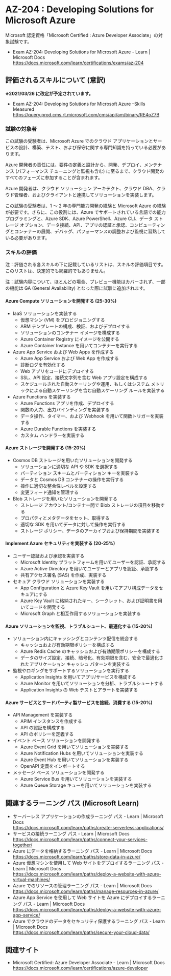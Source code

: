 # AZ-204 : Developing Solutions for Microsoft Azure
Microsoft 認定資格「Microsoft Certified : Azure Developer Associate」の対象試験です。
- Exam AZ-204: Developing Solutions for Microsoft Azure - Learn | Microsoft Docs  
https://docs.microsoft.com/learn/certifications/exams/az-204

## 評価されるスキルについて (意訳)
**※2021/03/26 に改定が予定されています。**
- Exam AZ-204: Developing Solutions for Microsoft Azure –Skills Measured  
https://query.prod.cms.rt.microsoft.com/cms/api/am/binary/RE4oZ7B

### 試験の対象者
この試験の受験者は、Microsoft Azure でのクラウド アプリケーションとサービスの設計、構築、テスト、および保守に関する専門知識を持っている必要があります。

Azure 開発者の責任には、要件の定義と設計から、開発、デプロイ、メンテナンス (パフォーマンス チューニングと監視も含む) に至るまで、クラウド開発のすべてのフェーズに参加することが含まれます。

Azure 開発者は、クラウド ソリューション アーキテクト、クラウド DBA、クラウド管理者、およびクライアントと連携してソリューションを実装します。

この試験の受験者は、1 〜 2 年の専門能力開発の経験と Microsoft Azure の経験が必要です。さらに、この役割には、Azure でサポートされている言語での能力プログラミングと、Azure SDK、Azure PowerShell、Azure CLI、データ ストレージ オプション、データ接続、API、アプリの認証と承認、コンピューティングとコンテナーの展開、デバッグ、パフォーマンスの調整および監視に習熟している必要があります。 

### スキルの評価
注：評価される各スキルの下に記載しているリストは、スキルの評価項目です。このリストは、決定的でも網羅的でもありません。

注：試験内容について、ほとんどの場合、プレビュー機能はカバーされず、一部の機能は GA (General Availability) となった際に試験に追加されます。

#### Azure Compute ソリューションを開発する (25-30%)
- IaaS ソリューションを実装する
  - 仮想マシン (VM) をプロビジョニングする
  - ARM テンプレートの構成、検証、およびデプロイする
  - ソリューションのコンテナー イメージを構成する
  - Azure Container Registry にイメージを公開する
  - Azure Container Instance を用いてコンテナーを実行する
- Azure App Service および Web Apps を作成する
  - Azure App Service および Web App を作成する
  - 診断ログを有効化する
  - Web アプリをコードにデプロイする
  - SSL、API 設定、接続文字列を含む Web アプリ設定を構成する
  - スケジュールされた自動スケーリングや運用、もしくはシステム メトリックによる自動スケーリングを含む自動スケーリング ルールを実装する
- Azure Functions を実装する
  - Azure Functions アプリを作成、デプロイする
  - 関数の入力、出力バインディングを実装する
  - データ操作、タイマー、および Webhook を用いて関数トリガーを実装する
  - Azure Durable Functions を実装する
  - カスタム ハンドラーを実装する
#### Azure ストレージを開発する (15-20%)
- Cosmos DB ストレージを用いたソリューションを開発する
  - ソリューションに適切な API や SDK を選択する
  - パーティション スキームとパーティション キーを実装する
  - データと Cosmos DB コンテナーの操作を実行する
  - 操作に適切な整合性レベルを設定する
  - 変更フィード通知を管理する
- Blob ストレージを用いたソリューションを開発する
  - ストレージ アカウント/コンテナー間で Blob ストレージの項目を移動する
  - プロパティとメタデータをセット、取得する
  - 適切な SDK を用いてデータに対して操作を実行する
  - ストレージ ポリシー、データのアーカイブおよび保持期間を実装する
#### Implement Azure セキュリティを実装する (20-25%)
- ユーザー認証および承認を実装する
  - Microsoft Identity プラットフォームを用いてユーザーを認証、承認する
  - Azure Active Directory を用いてユーザーとアプリを認証、承認する
  - 共有アクセス署名 (SAS) を作成、実装する
- セキュア クラウド ソリューションを実装する
  - App Configuration と Azure Key Vault を用いてアプリ構成データをセキュアにする
  - Azure Key Vault に格納されたキー、シークレット、および証明書を用いてコードを開発する
  - Microsoft Graph と相互作用するソリューションを実装する
#### Azure ソリューションを監視、トラブルシュート、最適化する (15-20%)
- ソリューション内にキャッシングとコンテンツ配信を統合する
  - キャッシュおよび有効期限ポリシーを構成する
  - Azure Redis Cache のキャッシュおよび有効期限ポリシーを構成する
  - データのサイズ設定、接続、暗号化、有効期限を含む、安全で最適化されたアプリケーション キャッシュ パターンを実装する
- 監視やロギングをサポートするソリューションを実行する
  - Application Insights を用いてアプリ/サービスを構成する
  - Azure Monitor を用いてソリューションを分析、トラブルシュートする
  - Application Insights の Web テストとアラートを実装する
#### Azure サービスとサードパーティ製サービスを接続、消費する (15-20%)
- API Management を実装する
  - APIM インスタンスを作成する
  - API の認証を構成する
  - API のポリシーを定義する
- イベント ベース ソリューションを開発する
  - Azure Event Grid を用いてソリューションを実装する
  - Azure Notification Hubs を用いてソリューションを実装する
  - Azure Event Hub を用いてソリューションを実装する
  - OpenAPI 定義をインポートする
- メッセージ ベース ソリューションを開発する
  - Azure Service Bus を用いてソリューションを実装する
  - Azure Queue Storage キューを用いてソリューションを実装する

## 関連するラーニング パス (Microsoft Learn)
- サーバーレス アプリケーションの作成ラーニング パス - Learn | Microsoft Docs  
https://docs.microsoft.com/learn/paths/create-serverless-applications/
- サービスの接続ラーニング パス - Learn | Microsoft Docs  
https://docs.microsoft.com/learn/paths/connect-your-services-together/
- Azure にデータを格納するラーニング パス - Learn | Microsoft Docs  
https://docs.microsoft.com/learn/paths/store-data-in-azure/
- Azure 仮想マシンを使用して Web サイトをデプロイするラーニング パス - Learn | Microsoft Docs  
https://docs.microsoft.com/learn/paths/deploy-a-website-with-azure-virtual-machines/
- Azure でのリソースの管理ラーニング パス - Learn | Microsoft Docs  
https://docs.microsoft.com/learn/paths/manage-resources-in-azure/
- Azure App Service を使用して Web サイトを Azure にデプロイするラーニング パス - Learn | Microsoft Docs  
https://docs.microsoft.com/learn/paths/deploy-a-website-with-azure-app-service/
- Azure でクラウドのデータをセキュリティ保護するラーニング パス - Learn | Microsoft Docs  
https://docs.microsoft.com/learn/paths/secure-your-cloud-data/

## 関連サイト
- Microsoft Certified: Azure Developer Associate - Learn | Microsoft Docs  
https://docs.microsoft.com/learn/certifications/azure-developer
